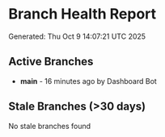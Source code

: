 # Branch Health Report
Generated: Thu Oct  9 14:07:21 UTC 2025

## Active Branches
- **main** - 16 minutes ago by Dashboard Bot

## Stale Branches (>30 days)
No stale branches found
